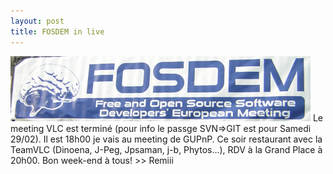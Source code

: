 ```yaml
---
layout: post
title: FOSDEM in live
---
```


<img src="/assets/images/blog/Salon/DSCN7756.png" alt="" />  
Le meeting VLC est terminé (pour info le passge SVN=>GIT est pour Samedi 29/02).  
Il est 18h00 je vais au meeting de GUPnP.  
Ce soir restaurant avec la TeamVLC (Dinoena, J-Peg, Jpsaman, j-b, Phytos...), RDV à la Grand Place à 20h00.  
Bon week-end à tous! >> Remiii